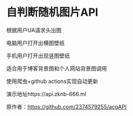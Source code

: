 # 自判断随机图片API  
根据用户UA请求头出图  

电脑用户打开出横图壁纸

手机用户打开出现竖图壁纸 

适合用于博客背景图和个人网站背景图调用  

使用爬虫+github actions实现自动更新

演示地址https://api.zknb-666.ml 

原作者：https://github.com/2374579255/acgAPI

